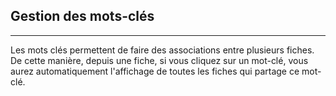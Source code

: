 ## Gestion des mots-clés
---

Les mots clés permettent de faire des associations entre plusieurs fiches. De cette manière, depuis une fiche, si vous cliquez sur un mot-clé, vous aurez automatiquement l'affichage de toutes les fiches qui partage ce mot-clé.

